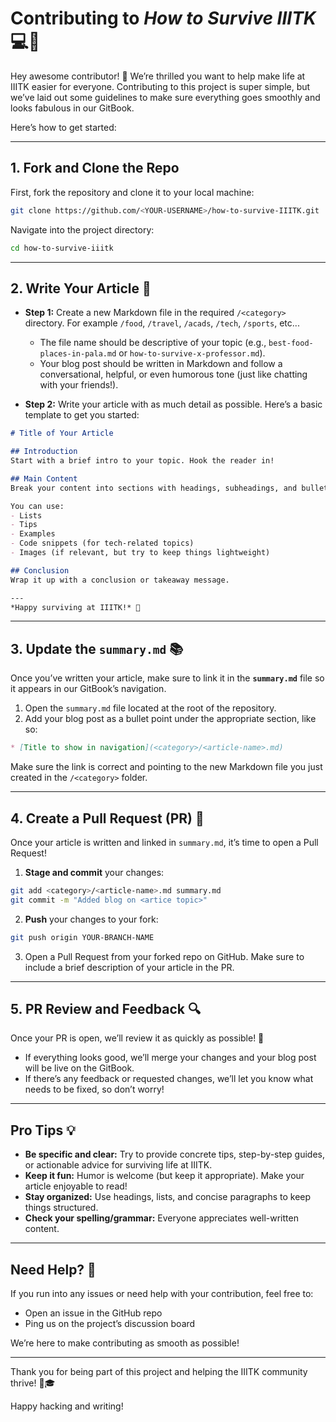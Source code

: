 # Contributing to *How to Survive IIITK* 💻🎉

Hey awesome contributor! 👋 We’re thrilled you want to help make life at IIITK easier for everyone. Contributing to this project is super simple, but we’ve laid out some guidelines to make sure everything goes smoothly and looks fabulous in our GitBook.

Here’s how to get started:

---

## 1. Fork and Clone the Repo

First, fork the repository and clone it to your local machine:

```bash
git clone https://github.com/<YOUR-USERNAME>/how-to-survive-IIITK.git
```

Navigate into the project directory:

```bash
cd how-to-survive-iiitk
```

---

## 2. Write Your Article 📝

- **Step 1:** Create a new Markdown file in the required `/<category>` directory. For example `/food`, `/travel`, `/acads`, `/tech`, `/sports`, etc...
  - The file name should be descriptive of your topic (e.g., `best-food-places-in-pala.md` or `how-to-survive-x-professor.md`).
  - Your blog post should be written in Markdown and follow a conversational, helpful, or even humorous tone (just like chatting with your friends!).
  
- **Step 2:** Write your article with as much detail as possible. Here’s a basic template to get you started:

```md
# Title of Your Article

## Introduction
Start with a brief intro to your topic. Hook the reader in!

## Main Content
Break your content into sections with headings, subheadings, and bullet points if needed.

You can use:
- Lists
- Tips
- Examples
- Code snippets (for tech-related topics)
- Images (if relevant, but try to keep things lightweight)

## Conclusion
Wrap it up with a conclusion or takeaway message.

---
*Happy surviving at IIITK!* 🎉
```

---

## 3. Update the `summary.md` 📚

Once you’ve written your article, make sure to link it in the **`summary.md`** file so it appears in our GitBook’s navigation.

1. Open the `summary.md` file located at the root of the repository.
2. Add your blog post as a bullet point under the appropriate section, like so:

```md
* [Title to show in navigation](<category>/<article-name>.md)
```

Make sure the link is correct and pointing to the new Markdown file you just created in the `/<category>` folder.

---

## 4. Create a Pull Request (PR) 🚀

Once your article is written and linked in `summary.md`, it’s time to open a Pull Request!

1. **Stage and commit** your changes:

```bash
git add <category>/<article-name>.md summary.md
git commit -m "Added blog on <artice topic>"
```

2. **Push** your changes to your fork:

```bash
git push origin YOUR-BRANCH-NAME
```

3. Open a Pull Request from your forked repo on GitHub. Make sure to include a brief description of your article in the PR.

---

## 5. PR Review and Feedback 🔍

Once your PR is open, we’ll review it as quickly as possible! 🚀

- If everything looks good, we’ll merge your changes and your blog post will be live on the GitBook.
- If there’s any feedback or requested changes, we’ll let you know what needs to be fixed, so don’t worry!

---

## Pro Tips 💡

- **Be specific and clear:** Try to provide concrete tips, step-by-step guides, or actionable advice for surviving life at IIITK.
- **Keep it fun:** Humor is welcome (but keep it appropriate). Make your article enjoyable to read!
- **Stay organized:** Use headings, lists, and concise paragraphs to keep things structured.
- **Check your spelling/grammar:** Everyone appreciates well-written content.

---

## Need Help? 🤔

If you run into any issues or need help with your contribution, feel free to:
- Open an issue in the GitHub repo
- Ping us on the project’s discussion board

We’re here to make contributing as smooth as possible!

---

Thank you for being part of this project and helping the IIITK community thrive! 🎉🎓

Happy hacking and writing!